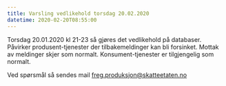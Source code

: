 ```yaml
---
title: Varsling vedlikehold torsdag 20.02.2020
datetime: 2020-02-20T08:55:00
---
```

Torsdag 20.01.2020 kl 21-23 så gjøres det vedlikehold på databaser. Påvirker produsent-tjenester der tilbakemeldinger kan bli forsinket. Mottak av meldinger skjer som normalt.
Konsument-tjenester er tilgjengelig som normalt.

Ved spørsmål så sendes mail freg.produksjon@skatteetaten.no
